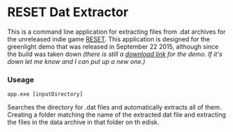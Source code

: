 # RESET Dat Extractor
This is a command line application for extracting files from .dat archives for the unreleased indie game [RESET](http://reset-game.net/). This application is designed for the greenlight demo that was released in September 22 2015, although since the build was taken down *(there is still a [download link](http://www.mediafire.com/file/ebx4y2ixaeopnxp/Reset_Greenlight_Demo_0.4.exe/file) for the demo. If it's down let me know and I can put up a new one.)*

### Useage

`app.exe [inputDirectory]`

Searches the directory for .dat files and automatically extracts all of them. Creating a folder matching the name of the extracted dat file and extracting the files in the data archive in that folder on th edisk.
